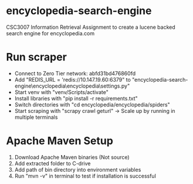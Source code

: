 # encyclopedia-search-engine
CSC3007 Information Retrieval Assignment to create a lucene backed search engine for encyclopedia.com

# Run scraper
- Connect to Zero Tier network: abfd31bd476860fd
- Add "REDIS_URL = 'redis://10.147.19.60:6379" to "encyclopedia-search-engine\encyclopedia\encyclopedia\settings.py"
- Start venv with "venv/Scripts/activate"
- Install libraries with "pip install -r requirements.txt"
- Switch directories with "cd encyclopedia/encyclopedia/spiders"
- Start scraping with "scrapy crawl geturl" -> Scale up by running in multiple terminals

# Apache Maven Setup
1. Download Apache Maven binaries (Not source)
2. Add extracted folder to C-drive
3. Add path of bin directory into environment variables
4. Run "mvn -v" in terminal to test if installation is successful